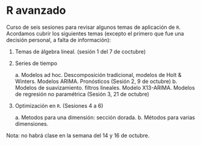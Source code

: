 # R avanzado
Curso de seis sesiones para revisar algunos temas de aplicación de `R`. Acordamos cubrir los siguientes temas (excepto el primero que fue una decisión personal, a falta de información):

1. Temas de álgebra lineal. (sesión 1 del 7 de coctubre)

2. Series de tiempo

   a. Modelos ad hoc. Descomposición tradicional, modelos de Holt & Winters. Modelos ARIMA. Pronósticos (Sesión 2, 9 de octubre)
   b. Modelos de suavizamiento. filtros lineales. Modelo X13-ARIMA. Modelos de regresión no paramétrica (Sesión 3, 21 de octubre)

4. Optimización en `R`. (Sesiones 4 a 6)

      a. Metodos para una dimensión: sección dorada.
      b. Métodos para varias dimensiones.


Nota: no habrá clase en la semana del 14 y 16 de octubre. 


